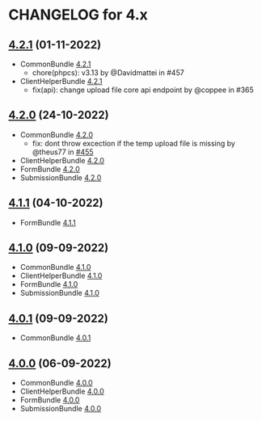 CHANGELOG for 4.x
===================

## [4.2.1](https://github.com/ems-project/website-skeleton/releases/tag/4.2.1) (01-11-2022)
  * CommonBundle [4.2.1](https://github.com/ems-project/EMSCommonBundle/releases/tag/4.2.1)
    * chore(phpcs): v3.13 by @Davidmattei in #457 
  * ClientHelperBundle [4.2.1](https://github.com/ems-project/EMSClientHelperBundle/releases/tag/4.2.1)
    * fix(api): change upload file core api endpoint by @coppee in #365 

## [4.2.0](https://github.com/ems-project/website-skeleton/releases/tag/4.2.0) (24-10-2022)
  * CommonBundle [4.2.0](https://github.com/ems-project/EMSCommonBundle/releases/tag/4.2.0)
    * fix: dont throw excection if the temp upload file is missing by @theus77 in [#455](https://github.com/ems-project/EMSCommonBundle/pull/455)
  * ClientHelperBundle [4.2.0](https://github.com/ems-project/EMSClientHelperBundle/releases/tag/4.2.0)
  * FormBundle [4.2.0](https://github.com/ems-project/EMSFormBundle/releases/tag/4.2.0)
  * SubmissionBundle [4.2.0](https://github.com/ems-project/SubmissionBundle/releases/tag/4.2.0)

## [4.1.1](https://github.com/ems-project/website-skeleton/releases/tag/4.1.1) (04-10-2022)
  * FormBundle [4.1.1](https://github.com/ems-project/EMSFormBundle/releases/tag/4.1.1)

## [4.1.0](https://github.com/ems-project/website-skeleton/releases/tag/4.1.0) (09-09-2022)
  * CommonBundle [4.1.0](https://github.com/ems-project/EMSCommonBundle/releases/tag/4.1.0)
  * ClientHelperBundle [4.1.0](https://github.com/ems-project/EMSClientHelperBundle/releases/tag/4.1.0)
  * FormBundle [4.1.0](https://github.com/ems-project/EMSFormBundle/releases/tag/4.1.0)
  * SubmissionBundle [4.1.0](https://github.com/ems-project/SubmissionBundle/releases/tag/4.1.0)

## [4.0.1](https://github.com/ems-project/website-skeleton/releases/tag/4.0.1) (09-09-2022)
  * CommonBundle [4.0.1](https://github.com/ems-project/EMSCommonBundle/releases/tag/4.0.1)

## [4.0.0](https://github.com/ems-project/website-skeleton/releases/tag/4.0.0) (06-09-2022)
  * CommonBundle [4.0.0](https://github.com/ems-project/EMSCommonBundle/releases/tag/4.0.0)
  * ClientHelperBundle [4.0.0](https://github.com/ems-project/EMSClientHelperBundle/releases/tag/4.0.0)
  * FormBundle [4.0.0](https://github.com/ems-project/EMSFormBundle/releases/tag/4.0.0)
  * SubmissionBundle [4.0.0](https://github.com/ems-project/SubmissionBundle/releases/tag/4.0.0)
